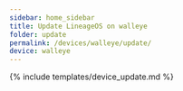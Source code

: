 ```yaml
---
sidebar: home_sidebar
title: Update LineageOS on walleye
folder: update
permalink: /devices/walleye/update/
device: walleye
---
```

{% include templates/device_update.md %}
